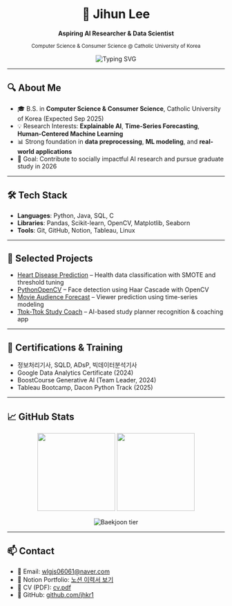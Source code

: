 <h1 align="center">🧠 Jihun Lee</h1>
<p align="center"><b>Aspiring AI Researcher & Data Scientist</b></p>
<p align="center"><sub>Computer Science & Consumer Science @ Catholic University of Korea</sub></p>

<p align="center">
  <img src="https://readme-typing-svg.demolab.com?font=Fira+Code&size=20&pause=1000&color=58A6FF&center=true&vCenter=true&width=600&lines=Explainable+AI+%7C+Forecasting+%7C+Social+Good;Data+Science+for+People;Graduate+School+Prep+Spring+2026" alt="Typing SVG" />
</p>

---

## 🔍 About Me

- 🎓 B.S. in **Computer Science & Consumer Science**, Catholic University of Korea (Expected Sep 2025)  
- 💡 Research Interests: **Explainable AI**, **Time-Series Forecasting**, **Human-Centered Machine Learning**  
- 📊 Strong foundation in **data preprocessing**, **ML modeling**, and **real-world applications**  
- 🎯 Goal: Contribute to socially impactful AI research and pursue graduate study in 2026

---

## 🛠️ Tech Stack

- **Languages**: Python, Java, SQL, C  
- **Libraries**: Pandas, Scikit-learn, OpenCV, Matplotlib, Seaborn  
- **Tools**: Git, GitHub, Notion, Tableau, Linux

---

## 💼 Selected Projects

- [Heart Disease Prediction](https://github.com/jhkr1/Heart-Disease-Prediction) – Health data classification with SMOTE and threshold tuning  
- [PythonOpenCV](https://github.com/jhkr1/PythonOpenCV) – Face detection using Haar Cascade with OpenCV  
- [Movie Audience Forecast](https://github.com/jhkr1/movie-audience-prediction) – Viewer prediction using time-series modeling  
- [Ttok-Ttok Study Coach](https://github.com/jhkr1/ttok-ttok) – AI-based study planner recognition & coaching app

---

## 📜 Certifications & Training

- 정보처리기사, SQLD, ADsP, 빅데이터분석기사  
- Google Data Analytics Certificate (2024)  
- BoostCourse Generative AI (Team Leader, 2024)  
- Tableau Bootcamp, Dacon Python Track (2025)

---

## 📈 GitHub Stats

<p align="center">
  <img height="180em" src="https://github-readme-stats.vercel.app/api?username=jhkr1&show_icons=true&theme=nord&hide_border=true" />
  <img height="180em" src="https://github-readme-stats.vercel.app/api/top-langs/?username=jhkr1&layout=compact&theme=nord&hide_border=true" />
</p>

<p align="center">
  <img alt="Baekjoon tier" src="http://mazassumnida.wtf/api/generate_badge?boj=wlgjs0606" />
</p>

---

## 📫 Contact

- 📧 Email: wlgjs06061@naver.com  
- 🧠 Notion Portfolio: [노션 이력서 보기](https://sunrise-gaura-2ce.notion.site/ae809ad7a3644961a1707ee78e6968ba)  
- 📄 CV (PDF):  [cv.pdf](https://github.com/user-attachments/files/21207170/cv.pdf)
- 🔗 GitHub: [github.com/jhkr1](https://github.com/jhkr1)

